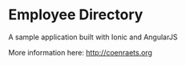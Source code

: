 # Employee Directory #

A sample application built with Ionic and AngularJS

More information here: http://coenraets.org